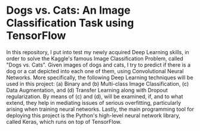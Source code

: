 # Dogs vs. Cats: An Image Classification Task using TensorFlow

In this repository, I put into test my newly acquired Deep Learning skills, in order to solve the Kaggle's famous Image Classification Problem, called "Dogs vs. Cats". Given images of dogs and cats, I try to predict if there is a dog or a cat depicted into each one of them, using Convolutional Neural Networks. More specifically, the following Deep Learning techniques will be used in this project: (a) Binary and (b) Multi-class Image Classification, (c) Data Augmentation, and (d) Transfer Learning along with Dropout regularization. By means of (c) and (d), will be examined, if, and to what extend, they help in mediating issues of serious overfitting, particularly arising when training neural networks. Lastly, the main programming tool for deploying this project is the Python's high-level neural network library, called Keras, which runs on top of TensorFlow.
